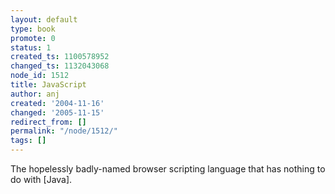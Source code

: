 ```yaml
---
layout: default
type: book
promote: 0
status: 1
created_ts: 1100578952
changed_ts: 1132043068
node_id: 1512
title: JavaScript
author: anj
created: '2004-11-16'
changed: '2005-11-15'
redirect_from: []
permalink: "/node/1512/"
tags: []
---
```

The hopelessly badly-named browser scripting language that has nothing to do with [Java].
